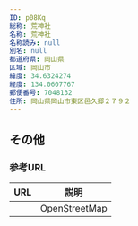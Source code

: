 ```yaml
---
ID: p08Kq
総称: 荒神社
名称: 荒神社
名称読み: null
別名: null
都道府県: 岡山県
区域: 岡山市
緯度: 34.6324274
経度: 134.0607767
郵便番号: 7048132
住所: 岡山県岡山市東区邑久郷２７９２
---
```


## その他

### 参考URL

| URL | 説明          |
| --- | ------------- |
|     | OpenStreetMap |
